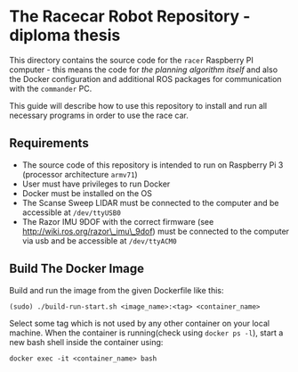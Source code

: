 # The Racecar Robot Repository - diploma thesis

This directory contains the source code for the `racer` Raspberry PI computer - this means the code for _the planning algorithm itself_ and also the Docker configuration and additional ROS packages for communication with the `commander` PC.

This guide will describe how to use this repository to install and run all necessary programs in order to use the race car.

## Requirements

- The source code of this repository is intended to run on Raspberry Pi 3 (processor architecture `armv71`)
- User must have privileges to run Docker
- Docker must be installed on the OS
- The Scanse Sweep LIDAR must be connected to the computer and be accessible at `/dev/ttyUSB0`
- The Razor IMU 9DOF with the correct firmware (see http://wiki.ros.org/razor\_imu\_9dof) must be connected to the computer via usb and be accessible at `/dev/ttyACM0`

## Build The Docker Image

Build and run the image from the given Dockerfile like this:

```
(sudo) ./build-run-start.sh <image_name>:<tag> <container_name>
```

Select some tag which is not used by any other container on your local machine. When the container is running(check using `docker ps -l`), start a new bash shell inside the container using:

```
docker exec -it <container_name> bash
```

